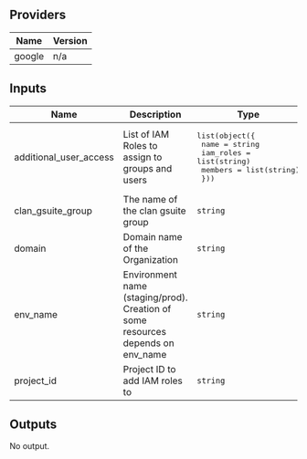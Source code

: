 ## Providers

| Name | Version |
|------|---------|
| google | n/a |

## Inputs

| Name | Description | Type | Default | Required |
|------|-------------|------|---------|:-----:|
| additional\_user\_access | List of IAM Roles to assign to groups and users | <pre>list(object({<br>    name      = string<br>    iam_roles = list(string)<br>    members = list(string)<br>  }))<br></pre> | n/a | yes |
| clan\_gsuite\_group | The name of the clan gsuite group | `string` | n/a | yes |
| domain | Domain name of the Organization | `string` | n/a | yes |
| env\_name | Environment name (staging/prod). Creation of some resources depends on env\_name | `string` | n/a | yes |
| project\_id | Project ID to add IAM roles to | `string` | n/a | yes |

## Outputs

No output.
